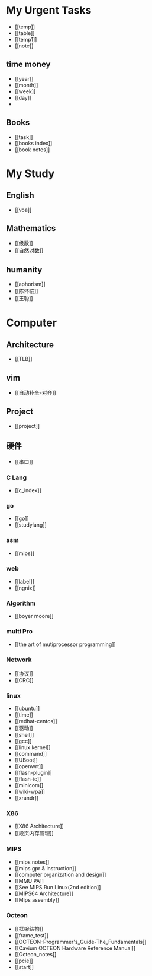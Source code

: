 # My Urgent Tasks
* [[temp]]
* [[table]]
* [[temp1]]
* [[note]]
## time money 
* [[year]]
* [[month]]
* [[week]]
* [[day]]
* 
## Books
* [[task]]
* [[books index]]
* [[book notes]]

# My Study 
## English
* [[voa]]
## Mathematics
* [[级数]]
* [[自然对数]]
## humanity  
* [[aphorism]]
* [[陈怀临]] 
* [[王聪]]
# Computer 
## Architecture
* [[TLB]]
## vim 
* [[自动补全-对齐]]
## Project 
* [[project]]

## 硬件
* [[串口]]

### C Lang	
* [[c_index]]
 
### go
* [[go]]
* [[studylang]]

### asm
* [[mips]]

### web
* [[label]]
* [[ngnix]]
### Algorithm
* [[boyer moore]]
### multi Pro
* [[the art of mutiprocessor programming]]
### Network 
* [[协议]]
* [[CRC]]
### linux
* [[ubuntu]]
* [[time]]
* [[redhat-centos]]
* [[驱动]]
* [[shell]]
* [[gcc]]
* [[linux kernel]]
* [[command]]
* [[UBoot]]
* [[openwrt]]
* [[flash-plugin]]
* [[flash-ic]]
* [[minicom]]
* [[wiki-wpa]]
* [[xrandr]]
### X86
* [[X86 Architecture]]
* [[段页内存管理]]

### MIPS
* [[mips notes]]
* [[mips gpr & instruction]]
* [[computer organization and design]]
* [[MMU PA]]
* [[See MIPS Run Linux(2nd edition]]
* [[MIPS64 Architecture]]
* [[Mips assembly]]
### Octeon 
* [[框架结构]]
* [[frame_test]]
* [[OCTEON-Programmer's_Guide-The_Fundamentals]]
* [[Cavium OCTEON Hardware Reference Manual]]
* [[Octeon_notes]]
* [[pcie]]
* [[start]]
